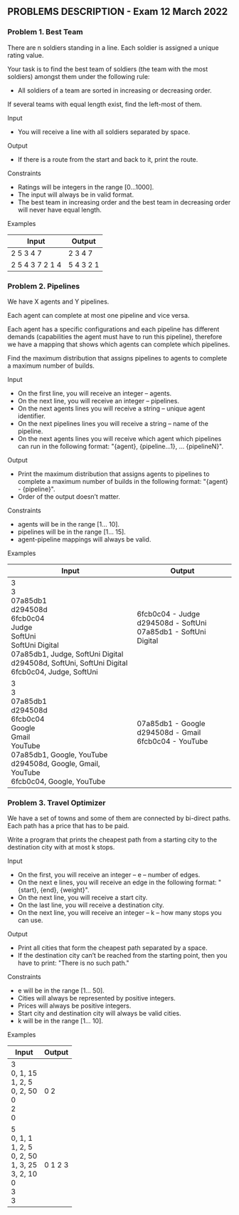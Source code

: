 ## PROBLEMS DESCRIPTION - Exam 12 March 2022


### Problem 1.	Best Team

There are n soldiers standing in a line. Each soldier is assigned a unique rating value.

Your task is to find the best team of soldiers (the team with the most soldiers) amongst them under the following rule:

  +	All soldiers of a team are sorted in increasing or decreasing order.

If several teams with equal length exist, find the left-most of them.

Input

  +	You will receive a line with all soldiers separated by space.

Output
  +	If there is a route from the start and back to it, print the route.

Constraints

  +	Ratings will be integers in the range [0…1000].
  +	The input will always be in valid format.
  +	The best team in increasing order and the best team in decreasing order will never have equal length.

Examples


| Input | Output |
| --- | --- |
| 2 5 3 4 7 | 2 3 4 7 |
| 2 5 4 3 7 2 1 4 | 5 4 3 2 1 |

### Problem 2. Pipelines

We have X agents and Y pipelines. 

Each agent can complete at most one pipeline and vice versa. 

Each agent has a specific configurations and each pipeline has different demands (capabilities the agent must have to run this pipeline), therefore we have a mapping that shows which agents can complete which pipelines. 

Find the maximum distribution that assigns pipelines to agents to complete a maximum number of builds. 

Input

  +	On the first line, you will receive an integer – agents.
  +	On the next line, you will receive an integer – pipelines.
  +	On the next agents lines you will receive a string – unique agent identifier.
  +	On the next pipelines lines you will receive a string – name of the pipeline.
  +	On the next agents lines you will receive which agent which pipelines can run in the following format: "{agent}, {pipeline…1}, … {pipelineN}".

Output

  +	Print the maximum distribution that assigns agents to pipelines to complete a maximum number of builds in the following format: "{agent} - {pipeline}".
  +	Order of the output doesn’t matter.

Constraints
  
  +	agents will be in the range [1… 10].
  +	pipelines will be in the range [1… 15].
  +	agent-pipeline mappings will always be valid.

Examples

| Input | Output |
| --- | --- |
| 3 <br> 3 <br> 07a85db1 <br> d294508d <br> 6fcb0c04 <br> Judge <br> SoftUni <br> SoftUni Digital <br> 07a85db1, Judge, SoftUni Digital <br> d294508d, SoftUni, SoftUni Digital <br> 6fcb0c04, Judge, SoftUni | 6fcb0c04 - Judge <br> d294508d - SoftUni <br> 07a85db1 - SoftUni Digital |
| 3 <br> 3 <br> 07a85db1 <br> d294508d <br> 6fcb0c04 <br> Google <br> Gmail <br> YouTube <br> 07a85db1, Google, YouTube <br> d294508d, Google, Gmail, YouTube <br> 6fcb0c04, Google, YouTube | 07a85db1 - Google <br> d294508d - Gmail <br> 6fcb0c04 - YouTube |

### Problem 3. Travel Optimizer

We have a set of towns and some of them are connected by bi-direct paths. Each path has a price that has to be paid.

Write a program that prints the cheapest path from a starting city to the destination city with at most k stops. 

Input

  +	On the first, you will receive an integer – e – number of edges.
  +	On the next e lines, you will receive an edge in the following format: "{start}, {end}, {weight}".
  +	On the next line, you will receive a start city.
  +	On the last line, you will receive a  destination city.
  +	On the next line, you will receive an integer – k – how many stops you can use.

Output

  +	Print all cities that form the cheapest path separated by a space.
  +	If the destination city can’t be reached from the starting point, then you have to print: "There is no such path."

Constraints

  +	e will be in the range [1… 50].
  +	Cities will always be represented by positive integers.
  +	Prices will always be positive integers.
  +	Start city and destination city will always be valid cities.
  +	k will be in the range [1… 10].

Examples

| Input | Output |
| --- | --- |
| 3 <br> 0, 1, 15 <br> 1, 2, 5 <br> 0, 2, 50 <br> 0 <br> 2 <br> 0 | 0 2 |
| 5 <br> 0, 1, 1 <br> 1, 2, 5 <br> 0, 2, 50 <br> 1, 3, 25 <br> 3, 2, 10 <br> 0 <br> 3 <br> 3 | 0 1 2 3 |